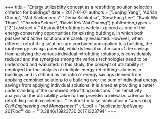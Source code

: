 +++
title = "Energy utilizability concept as a retrofitting solution selection criterion for buildings"
date = 2017-01-01
authors = ["Junjing Yang", "Adrian Chong", "Mat Santamouris", "Denia Kolokotsa", "Siew Eang Lee", "Kwok Wai Tham", "Chandra Sekhar", "David Kok Wai Cheong"]
publication_types = ["2"]
abstract = " AbstractRetrofitting is widely explored as one of the energy conserving opportunities for existing buildings, in which both passive and active solutions are carefully evaluated. However, when different retrofitting solutions are combined and applied to a building, the total energy savings potential, which is less than the sum of the savings from applying the various individual retrofitting solutions, is considerably reduced and the synergies among the various technologies need to be understood and evaluated. In this study, the concept of utilizability is employed for the analysis of multiple energy retrofitting solutions in buildings and is defined as the ratio of energy savings derived from applying combined solutions to a building over the sum of individual energy savings from applying individual solutions. It is aimed at providing a better understanding of the combined retrofitting solutions. The sensitivity analysis on the utilizability value further provides a selection criterion for retrofitting solution selection. "
featured = false
publication = "*Journal of Civil Engineering and Management*"
url_pdf = "publication/pdf/yang-2017.pdf"
doi = "10.3846/13923730.2017.1323794"
+++

